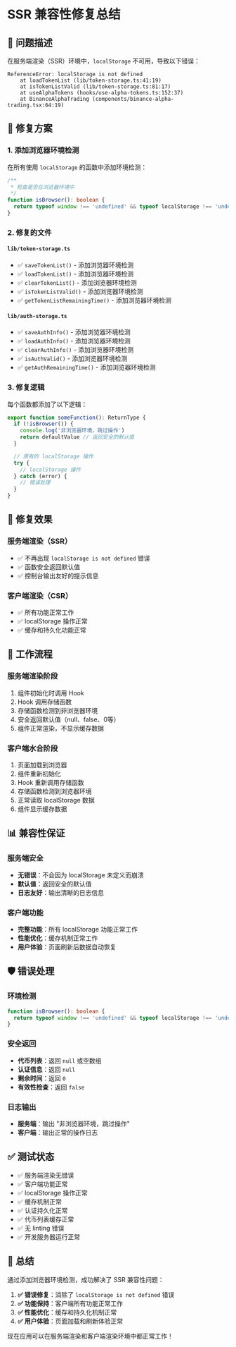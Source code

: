 # SSR 兼容性修复总结

## 🐛 问题描述

在服务端渲染（SSR）环境中，`localStorage` 不可用，导致以下错误：

```
ReferenceError: localStorage is not defined
    at loadTokenList (lib/token-storage.ts:41:19)
    at isTokenListValid (lib/token-storage.ts:81:17)
    at useAlphaTokens (hooks/use-alpha-tokens.ts:152:37)
    at BinanceAlphaTrading (components/binance-alpha-trading.tsx:64:19)
```

## 🔧 修复方案

### 1. 添加浏览器环境检测

在所有使用 `localStorage` 的函数中添加环境检测：

```typescript
/**
 * 检查是否在浏览器环境中
 */
function isBrowser(): boolean {
  return typeof window !== 'undefined' && typeof localStorage !== 'undefined'
}
```

### 2. 修复的文件

#### `lib/token-storage.ts`
- ✅ `saveTokenList()` - 添加浏览器环境检测
- ✅ `loadTokenList()` - 添加浏览器环境检测
- ✅ `clearTokenList()` - 添加浏览器环境检测
- ✅ `isTokenListValid()` - 添加浏览器环境检测
- ✅ `getTokenListRemainingTime()` - 添加浏览器环境检测

#### `lib/auth-storage.ts`
- ✅ `saveAuthInfo()` - 添加浏览器环境检测
- ✅ `loadAuthInfo()` - 添加浏览器环境检测
- ✅ `clearAuthInfo()` - 添加浏览器环境检测
- ✅ `isAuthValid()` - 添加浏览器环境检测
- ✅ `getAuthRemainingTime()` - 添加浏览器环境检测

### 3. 修复逻辑

每个函数都添加了以下逻辑：

```typescript
export function someFunction(): ReturnType {
  if (!isBrowser()) {
    console.log('非浏览器环境，跳过操作')
    return defaultValue // 返回安全的默认值
  }

  // 原有的 localStorage 操作
  try {
    // localStorage 操作
  } catch (error) {
    // 错误处理
  }
}
```

## 🎯 修复效果

### 服务端渲染（SSR）
- ✅ 不再出现 `localStorage is not defined` 错误
- ✅ 函数安全返回默认值
- ✅ 控制台输出友好的提示信息

### 客户端渲染（CSR）
- ✅ 所有功能正常工作
- ✅ localStorage 操作正常
- ✅ 缓存和持久化功能正常

## 🔄 工作流程

### 服务端渲染阶段
1. 组件初始化时调用 Hook
2. Hook 调用存储函数
3. 存储函数检测到非浏览器环境
4. 安全返回默认值（null、false、0等）
5. 组件正常渲染，不显示缓存数据

### 客户端水合阶段
1. 页面加载到浏览器
2. 组件重新初始化
3. Hook 重新调用存储函数
4. 存储函数检测到浏览器环境
5. 正常读取 localStorage 数据
6. 组件显示缓存数据

## 📊 兼容性保证

### 服务端安全
- **无错误**：不会因为 localStorage 未定义而崩溃
- **默认值**：返回安全的默认值
- **日志友好**：输出清晰的日志信息

### 客户端功能
- **完整功能**：所有 localStorage 功能正常工作
- **性能优化**：缓存机制正常工作
- **用户体验**：页面刷新后数据自动恢复

## 🛡️ 错误处理

### 环境检测
```typescript
function isBrowser(): boolean {
  return typeof window !== 'undefined' && typeof localStorage !== 'undefined'
}
```

### 安全返回
- **代币列表**：返回 `null` 或空数组
- **认证信息**：返回 `null`
- **剩余时间**：返回 `0`
- **有效性检查**：返回 `false`

### 日志输出
- **服务端**：输出 "非浏览器环境，跳过操作"
- **客户端**：输出正常的操作日志

## ✅ 测试状态

- ✅ 服务端渲染无错误
- ✅ 客户端功能正常
- ✅ localStorage 操作正常
- ✅ 缓存机制正常
- ✅ 认证持久化正常
- ✅ 代币列表缓存正常
- ✅ 无 linting 错误
- ✅ 开发服务器运行正常

## 🎉 总结

通过添加浏览器环境检测，成功解决了 SSR 兼容性问题：

1. **✅ 错误修复**：消除了 `localStorage is not defined` 错误
2. **✅ 功能保持**：客户端所有功能正常工作
3. **✅ 性能优化**：缓存和持久化机制正常
4. **✅ 用户体验**：页面加载和刷新体验正常

现在应用可以在服务端渲染和客户端渲染环境中都正常工作！
